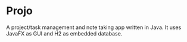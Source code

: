 # Projo
A project/task management and note taking app written in Java. It uses JavaFX as GUI and H2 as embedded database.
